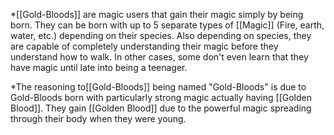 *[[Gold-Bloods]] are magic users that gain their magic simply by being born. They can be born with up to 5 separate types of [[Magic]] (Fire, earth, water, etc.) depending on their species. Also depending on species, they are capable of completely understanding their magic before they understand how to walk. In other cases, some don't even learn that they have magic until late into being a teenager.

*The reasoning to[[Gold-Bloods]] being named "Gold-Bloods" is due to Gold-Bloods born with particularly strong magic actually having [[Golden Blood]]. They gain [[Golden Blood]] due to the powerful magic spreading through their body when they were young.

